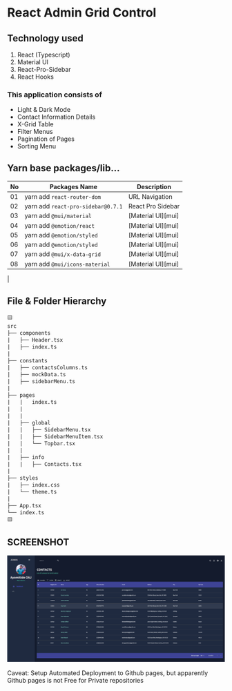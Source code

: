 # React Admin Grid Control 


## Technology used
1. React (Typescript)
2. Material UI 
3. React-Pro-Sidebar
4. React Hooks




### This application consists of 
* Light & Dark Mode
* Contact Information Details
* X-Grid Table
* Filter Menus
* Pagination of Pages
* Sorting Menu







## Yarn base packages/lib...
|No | Packages Name                    | Description      |
|---|----------------------------------|------------------|
|01 |yarn add `react-router-dom`       | URL Navigation   |
|02 |yarn add `react-pro-sidebar@0.7.1`| React Pro Sidebar|
|03 |yarn add `@mui/material`          | [Material UI][mui] |
|04 |yarn add `@emotion/react`         | [Material UI][mui] |
|05 |yarn add `@emotion/styled`        | [Material UI][mui] |
|06 |yarn add `@emotion/styled`        | [Material UI][mui] |
|07 |yarn add `@mui/x-data-grid`       | [Material UI][mui] |
|08 |yarn add `@mui/icons-material`    | [Material UI][mui] |
|
<br />

## File & Folder Hierarchy

```
🟨
src
├── components
|   ├── Header.tsx
|   ├── index.ts
|
├── constants
|   ├── contactsColumns.ts
|   ├── mockData.ts
|   ├── sidebarMenu.ts
|
├── pages
|   |   index.ts
|   |
|   |
|   ├── global
|   |   ├── SidebarMenu.tsx
|   |   ├── SidebarMenuItem.tsx
|   |   └── Topbar.tsx
|   |
|   ├── info
|   |   ├── Contacts.tsx
|
├── styles
|   ├── index.css
|   └── theme.ts
|
├── App.tsx
└── index.ts
🟨
```
## SCREENSHOT
![React Grid Screenshot](screenshot/grid-control-admin.PNG)


Caveat:
Setup Automated Deployment to Github pages, but apparently Github pages is not Free for Private repositories
